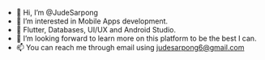 - 👋 Hi, I’m @JudeSarpong
- 👀 I’m interested in Mobile Apps development.
- 🌱 Flutter, Databases, UI/UX and Android Studio.
- 💞️ I’m looking forward to learn more on this platform to be the best I can.
- 📫 You can reach me through email using judesarpong6@gmail.com

<!---
JudeSarpong/JudeSarpong is a ✨ special ✨ repository because its `README.md` (this file) appears on your GitHub profile.
You can click the Preview link to take a look at your changes.
--->
